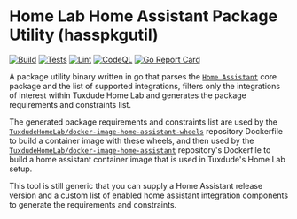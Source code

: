 # Home Lab Home Assistant Package Utility (hasspkgutil)

[![Build](https://github.com/TuxdudeHomeLab/hasspkgutil/actions/workflows/build.yml/badge.svg)](https://github.com/TuxdudeHomeLab/hasspkgutil/actions/workflows/build.yml) [![Tests](https://github.com/TuxdudeHomeLab/hasspkgutil/actions/workflows/tests.yml/badge.svg)](https://github.com/TuxdudeHomeLab/hasspkgutil/actions/workflows/tests.yml) [![Lint](https://github.com/TuxdudeHomeLab/hasspkgutil/actions/workflows/lint.yml/badge.svg)](https://github.com/TuxdudeHomeLab/hasspkgutil/actions/workflows/lint.yml) [![CodeQL](https://github.com/TuxdudeHomeLab/hasspkgutil/actions/workflows/codeql-analysis.yml/badge.svg)](https://github.com/TuxdudeHomeLab/hasspkgutil/actions/workflows/codeql-analysis.yml) [![Go Report Card](https://goreportcard.com/badge/github.com/tuxdudehomelab/hasspkgutil)](https://goreportcard.com/report/github.com/tuxdudehomelab/hasspkgutil)

A package utility binary written in go that parses the
[`Home Assistant`](https://home-assistant.io) core package and the
list of supported integrations, filters only the integrations of interest
within Tuxdude Home Lab and generates the package requirements and
constraints list.

The generated package requirements and constraints list are used by the
[`TuxdudeHomeLab/docker-image-home-assistant-wheels`](https://github.com/TuxdudeHomeLab/docker-image-home-assistant-wheels)
repository Dockerfile to build a container image with these wheels, and
then used by the
[`TuxdudeHomeLab/docker-image-home-assistant`](https://github.com/TuxdudeHomeLab/docker-image-home-assistant)
repository's Dockerfile to build a home assistant container image that is
used in Tuxdude's Home Lab setup.

This tool is still generic that you can supply a Home Assistant release
version and a custom list of enabled home assistant integration components
to generate the requirements and constraints.
